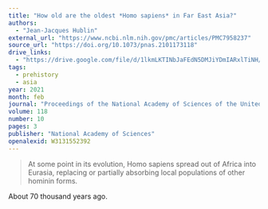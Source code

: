 ```yaml
---
title: "How old are the oldest *Homo sapiens* in Far East Asia?"
authors:
  - "Jean‐Jacques Hublin"
external_url: "https://www.ncbi.nlm.nih.gov/pmc/articles/PMC7958237"
source_url: "https://doi.org/10.1073/pnas.2101173118"
drive_links:
  - "https://drive.google.com/file/d/1lkmLKTINbJaFEdN5DMJiYDmIARxlTiNH/view?usp=drivesdk"
tags:
  - prehistory
  - asia
year: 2021
month: feb
journal: "Proceedings of the National Academy of Sciences of the United States of America"
volume: 118
number: 10
pages: 3
publisher: "National Academy of Sciences"
openalexid: W3131552392
---
```


> At some point in its evolution, Homo sapiens spread out of Africa into Eurasia, replacing or partially absorbing local populations of other hominin forms.

About 70 thousand years ago.
